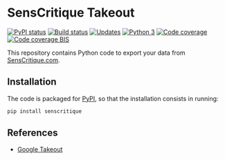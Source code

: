 # SensCritique Takeout

[![PyPI status][PyPI image]][PyPI] [![Build status][Build image]][Build] [![Updates][Dependency image]][PyUp] [![Python 3][Python3 image]][PyUp] [![Code coverage][Coveralls image]][Coveralls] [![Code coverage BIS][Codecov image]][Codecov]

  [PyPI]: https://pypi.python.org/pypi/senscritique
  [PyPI image]: https://badge.fury.io/py/senscritique.svg

  [Build]: https://travis-ci.org/woctezuma/SensCritique-Takeout
  [Build image]: https://travis-ci.org/woctezuma/SensCritique-Takeout.svg?branch=master

  [PyUp]: https://pyup.io/repos/github/woctezuma/SensCritique-Takeout/
  [Dependency image]: https://pyup.io/repos/github/woctezuma/SensCritique-Takeout/shield.svg
  [Python3 image]: https://pyup.io/repos/github/woctezuma/SensCritique-Takeout/python-3-shield.svg

  [Coveralls]: https://coveralls.io/github/woctezuma/SensCritique-Takeout?branch=master
  [Coveralls image]: https://coveralls.io/repos/github/woctezuma/SensCritique-Takeout/badge.svg?branch=master

  [Codecov]: https://codecov.io/gh/woctezuma/SensCritique-Takeout
  [Codecov image]: https://codecov.io/gh/woctezuma/SensCritique-Takeout/branch/master/graph/badge.svg

This repository contains Python code to export your data from [SensCritique.com](https://www.senscritique.com).

## Installation

The code is packaged for [PyPI](https://pypi.org/project/senscritique/), so that the installation consists in running:

```bash
pip install senscritique
```

## References

- [Google Takeout](https://en.wikipedia.org/wiki/Google_Takeout)

